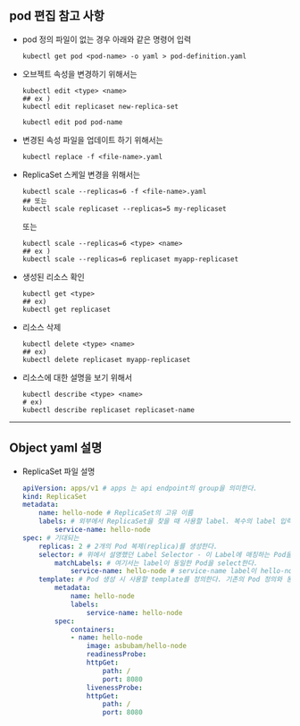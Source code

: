 ## pod 편집 참고 사항

-   pod 정의 파일이 없는 경우 아래와 같은 명령어 입력

    ```shell
    kubectl get pod <pod-name> -o yaml > pod-definition.yaml
    ```

-   오브젝트 속성을 변경하기 위해서는

    ```shell
    kubectl edit <type> <name>
    ## ex )
    kubectl edit replicaset new-replica-set

    kubectl edit pod pod-name
    ```

-   변경된 속성 파일을 업데이트 하기 위해서는
    ```shell
    kubectl replace -f <file-name>.yaml
    ```
-   ReplicaSet 스케일 변경을 위해서는

    ```shell
    kubectl scale --replicas=6 -f <file-name>.yaml
    ## 또는
    kubectl scale replicaset --replicas=5 my-replicaset
    ```

    또는

    ```shell
    kubectl scale --replicas=6 <type> <name>
    ## ex )
    kubectl scale --replicas=6 replicaset myapp-replicaset
    ```

-   생성된 리소스 확인

    ```shell
    kubectl get <type>
    ## ex)
    kubectl get replicaset
    ```

-   리소스 삭제
    ```shell
    kubectl delete <type> <name>
    ## ex)
    kubectl delete replicaset myapp-replicaset
    ```
-   리소스에 대한 설명을 보기 위해서
    ```sehll
    kubectl describe <type> <name>
    # ex)
    kubectl describe replicaset replicaset-name
    ```

---

## Object yaml 설명

-   ReplicaSet 파일 설명

    ```yaml
    apiVersion: apps/v1 # apps 는 api endpoint의 group을 의미한다.
    kind: ReplicaSet
    metadata:
        name: hello-node # ReplicaSet의 고유 이름
        labels: # 외부에서 ReplicaSet을 찾을 때 사용할 label. 복수의 label 입력가능
            service-name: hello-node
    spec: # 기대되는
        replicas: 2 # 2개의 Pod 복제(replica)를 생성한다.
        selector: # 위에서 설명했던 Label Selector - 이 Label에 매칭하는 Pod을 관리
            matchLabels: # 여기서는 label이 동일한 Pod을 select한다.
                service-name: hello-node # service-name label이 hello-node인 Pod을 2개 유지
        template: # Pod 생성 시 사용할 template를 정의한다. 기존의 Pod 정의와 동일하다.
            metadata:
                name: hello-node
                labels:
                    service-name: hello-node
            spec:
                containers:
                - name: hello-node
                    image: asbubam/hello-node
                    readinessProbe:
                    httpGet:
                        path: /
                        port: 8080
                    livenessProbe:
                    httpGet:
                        path: /
                        port: 8080

    ```
